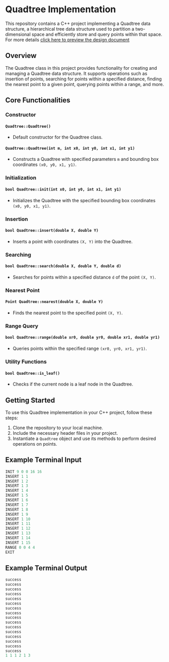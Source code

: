 # Quadtree Implementation

This repository contains a C++ project implementing a Quadtree data structure, a hierarchical tree data structure used to partition a two-dimensional space and efficiently store and query points within that space. For more details [click here to preview the design document](https://drive.google.com/file/d/1_dZCjfYj0GbsTUTZ4MIfo61sEsHemuF7/view?usp=sharing)


## Overview

The Quadtree class in this project provides functionality for creating and managing a Quadtree data structure. It supports operations such as insertion of points, searching for points within a specified distance, finding the nearest point to a given point, querying points within a range, and more.

## Core Functionalities

### Constructor

#### `Quadtree::Quadtree()`

- Default constructor for the Quadtree class.

#### `Quadtree::Quadtree(int m, int x0, int y0, int x1, int y1)`

- Constructs a Quadtree with specified parameters `m` and bounding box coordinates `(x0, y0, x1, y1)`.

### Initialization

#### `bool Quadtree::init(int x0, int y0, int x1, int y1)`

- Initializes the Quadtree with the specified bounding box coordinates `(x0, y0, x1, y1)`.

### Insertion

#### `bool Quadtree::insert(double X, double Y)`

- Inserts a point with coordinates `(X, Y)` into the Quadtree.

### Searching

#### `bool Quadtree::search(double X, double Y, double d)`

- Searches for points within a specified distance `d` of the point `(X, Y)`.

### Nearest Point

#### `Point Quadtree::nearest(double X, double Y)`

- Finds the nearest point to the specified point `(X, Y)`.

### Range Query

#### `bool Quadtree::range(double xr0, double yr0, double xr1, double yr1)`

- Queries points within the specified range `(xr0, yr0, xr1, yr1)`.

### Utility Functions

#### `bool Quadtree::is_leaf()`

- Checks if the current node is a leaf node in the Quadtree.

## Getting Started

To use this Quadtree implementation in your C++ project, follow these steps:

1. Clone the repository to your local machine.
2. Include the necessary header files in your project.
3. Instantiate a `Quadtree` object and use its methods to perform desired operations on points.

## Example Terminal Input

```cpp
INIT 9 0 0 16 16
INSERT 1 1
INSERT 1 2
INSERT 1 3
INSERT 1 4
INSERT 1 5
INSERT 1 6
INSERT 1 7
INSERT 1 8
INSERT 1 9
INSERT 1 10
INSERT 1 11
INSERT 1 12
INSERT 1 13
INSERT 1 14
INSERT 1 15
RANGE 0 0 4 4
EXIT
```

## Example Terminal Output

```cpp
success
success
success
success
success
success
success
success
success
success
success
success
success
success
success
success
1 1 1 2 1 3

